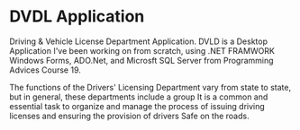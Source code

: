 # DVDL Application

Driving & Vehicle License Department Application. DVLD is a Desktop Application I've been working on from scratch, using .NET FRAMWORK Windows Forms, ADO.Net, and Microsft SQL Server from Programming Advices Course 19.

The functions of the Drivers' Licensing Department vary from state to state, but in general, these departments include a group It is a common and essential task to organize and manage the process of issuing driving licenses and ensuring the provision of drivers Safe on the roads.
